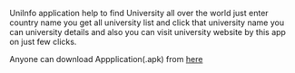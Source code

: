 UniInfo application help to find University all over the world just enter country name you get all university list and click that university name you can university details and also you can visit university website by this app on just few clicks.

Anyone can download Appplication(.apk) from [here](https://drive.google.com/file/d/1qhye_vQ786VZ_4vNmPFny4V4S5M0FoOu/view?usp=sharing)


 
